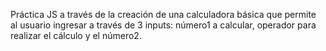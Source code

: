 Práctica JS a través de la creación de una calculadora básica que permite al usuario ingresar a través de 3 inputs: número1 a calcular, operador para realizar el cálculo y el número2. 